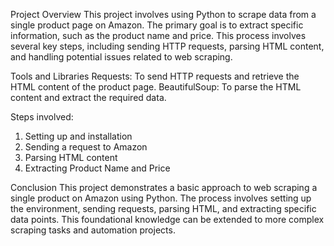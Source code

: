 Project Overview
This project involves using Python to scrape data from a single product page on Amazon. The primary goal is to extract specific information, such as the product name and price. This process involves several key steps, including sending HTTP requests, parsing HTML content, and handling potential issues related to web scraping.

Tools and Libraries
Requests: To send HTTP requests and retrieve the HTML content of the product page.
BeautifulSoup: To parse the HTML content and extract the required data.

Steps involved:
1. Setting up and installation
2. Sending a request to Amazon
3. Parsing HTML content
4. Extracting Product Name and Price

Conclusion
This project demonstrates a basic approach to web scraping a single product on Amazon using Python. The process involves setting up the environment, sending requests, parsing HTML, and extracting specific data points. This foundational knowledge can be extended to more complex scraping tasks and automation projects.
